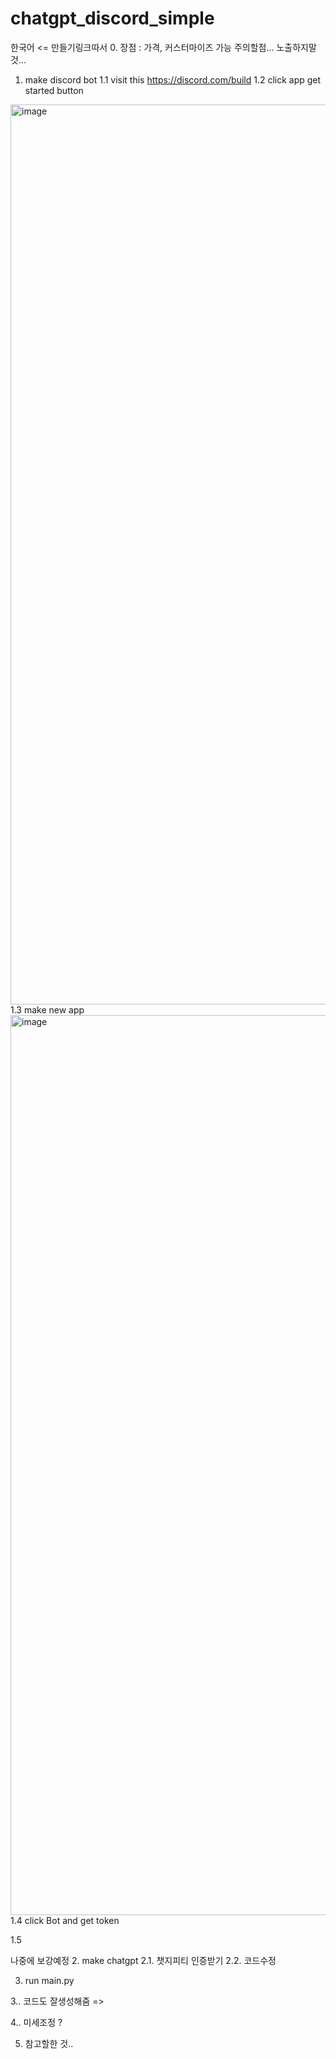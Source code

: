 # chatgpt_discord_simple
한국어 <= 만들기링크따서
0. 장점 : 가격, 커스터마이즈 가능
주의할점... 노출하지말것... 
1. make discord bot
1.1 visit this
https://discord.com/build
1.2 click app get started button
<img width="1440" alt="image" src="https://user-images.githubusercontent.com/52907198/224369844-a819263d-b9ba-474a-8db4-45fb563976a6.png">
1.3 make new app
<img width="1440" alt="image" src="https://user-images.githubusercontent.com/52907198/224370497-2d0552cf-5931-4107-b3c0-1761d2c6082f.png">
1.4 click Bot and get token

1.5 

나중에 보강예정
2. make chatgpt
2.1. 챗지피티 인증받기
2.2. 코드수정

3. run main.py

3.. 코드도 잘생성해줌 => 

4.. 미세조정 ? 

5. 참고할한 것..
